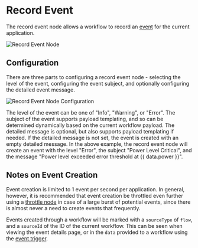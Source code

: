 # Record Event

The record event node allows a workflow to record an [event](/events/overview) for the current application.

![Record Event Node](/images/workflows/outputs/record-event-node.png "Record Event Node")

## Configuration

There are three parts to configuring a record event node - selecting the level of the event, configuring the event subject, and optionally configuring the detailed event message.

![Record Event Node Configuration](/images/workflows/outputs/record-event-node-config.png "Record Event Node Configuration")

The level of the event can be one of "Info", "Warning", or "Error". The subject of the event supports payload templating, and so can be determined dynamically based on the current workflow payload. The detailed message is optional, but also supports payload templating if needed. If the detailed message is not set, the event is created with an empty detailed message. In the above example, the record event node will create an event with the level "Error", the subject "Power Level Critical", and the message "Power level exceeded error threshold at {{ data.power }}".

## Notes on Event Creation

Event creation is limited to 1 event per second per application.  In general, however, it is recommended that event creation be throttled even further using a [throttle node](/workflows/logic/throttle/) in case of a large burst of potential events, since there is almost never a need to create events that frequently.

Events created through a workflow will be marked with a `sourceType` of `flow`, and a `sourceId` of the ID of the current workflow.  This can be seen when viewing the event details page, or in the `data` provided to a workflow using the [event trigger](/workflows/triggers/event).
